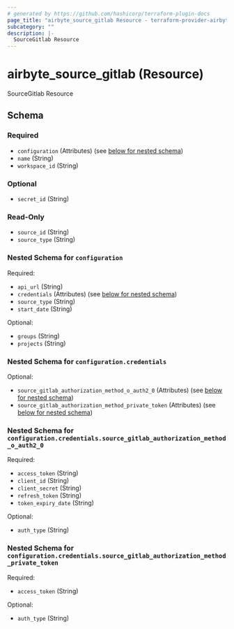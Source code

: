 ```yaml
---
# generated by https://github.com/hashicorp/terraform-plugin-docs
page_title: "airbyte_source_gitlab Resource - terraform-provider-airbyte-new"
subcategory: ""
description: |-
  SourceGitlab Resource
---
```


# airbyte_source_gitlab (Resource)

SourceGitlab Resource



<!-- schema generated by tfplugindocs -->
## Schema

### Required

- `configuration` (Attributes) (see [below for nested schema](#nestedatt--configuration))
- `name` (String)
- `workspace_id` (String)

### Optional

- `secret_id` (String)

### Read-Only

- `source_id` (String)
- `source_type` (String)

<a id="nestedatt--configuration"></a>
### Nested Schema for `configuration`

Required:

- `api_url` (String)
- `credentials` (Attributes) (see [below for nested schema](#nestedatt--configuration--credentials))
- `source_type` (String)
- `start_date` (String)

Optional:

- `groups` (String)
- `projects` (String)

<a id="nestedatt--configuration--credentials"></a>
### Nested Schema for `configuration.credentials`

Optional:

- `source_gitlab_authorization_method_o_auth2_0` (Attributes) (see [below for nested schema](#nestedatt--configuration--credentials--source_gitlab_authorization_method_o_auth2_0))
- `source_gitlab_authorization_method_private_token` (Attributes) (see [below for nested schema](#nestedatt--configuration--credentials--source_gitlab_authorization_method_private_token))

<a id="nestedatt--configuration--credentials--source_gitlab_authorization_method_o_auth2_0"></a>
### Nested Schema for `configuration.credentials.source_gitlab_authorization_method_o_auth2_0`

Required:

- `access_token` (String)
- `client_id` (String)
- `client_secret` (String)
- `refresh_token` (String)
- `token_expiry_date` (String)

Optional:

- `auth_type` (String)


<a id="nestedatt--configuration--credentials--source_gitlab_authorization_method_private_token"></a>
### Nested Schema for `configuration.credentials.source_gitlab_authorization_method_private_token`

Required:

- `access_token` (String)

Optional:

- `auth_type` (String)


